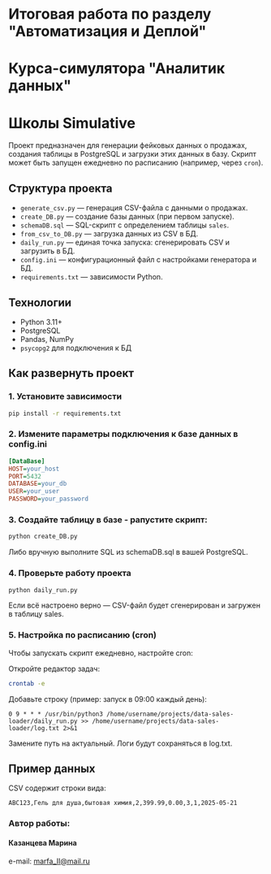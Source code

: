 # Итоговая работа по разделу "Автоматизация и Деплой"
# Курса-симулятора "Аналитик данных"
# Школы Simulative 

Проект предназначен для генерации фейковых данных о продажах, создания таблицы в PostgreSQL и загрузки этих данных в базу. Скрипт может быть запущен ежедневно по расписанию (например, через `cron`).

## Структура проекта

- `generate_csv.py` — генерация CSV-файла с данными о продажах.
- `create_DB.py` — создание базы данных (при первом запуске).
- `schemaDB.sql` — SQL-скрипт с определением таблицы `sales`.
- `from_csv_to_DB.py` — загрузка данных из CSV в БД.
- `daily_run.py` — единая точка запуска: сгенерировать CSV и загрузить в БД.
- `config.ini` — конфигурационный файл с настройками генератора и БД.
- `requirements.txt` — зависимости Python.

## Технологии

- Python 3.11+
- PostgreSQL
- Pandas, NumPy
- `psycopg2` для подключения к БД

## Как развернуть проект

### 1. Установите зависимости
```bash
pip install -r requirements.txt
```

### 2. Измените параметры подключения к базе данных в config.ini
```ini
[DataBase]
HOST=your_host
PORT=5432
DATABASE=your_db
USER=your_user
PASSWORD=your_password
```
### 3. Создайте таблицу в базе - pапустите скрипт:

```bash
python create_DB.py
```
Либо вручную выполните SQL из schemaDB.sql в вашей PostgreSQL.

### 4. Проверьте работу проекта
```bash
python daily_run.py
```
Если всё настроено верно — CSV-файл будет сгенерирован и загружен в таблицу sales.

### 5. Настройка по расписанию (cron)
Чтобы запускать скрипт ежедневно, настройте cron:

Откройте редактор задач:

```bash
crontab -e
```
Добавьте строку (пример: запуск в 09:00 каждый день):

```cron
0 9 * * * /usr/bin/python3 /home/username/projects/data-sales-loader/daily_run.py >> /home/username/projects/data-sales-loader/log.txt 2>&1
```
Замените путь на актуальный. Логи будут сохраняться в log.txt.

## Пример данных
CSV содержит строки вида:

```doc_id,item,category,amount,price,discount,shop_num,cash_num,load_date
ABC123,Гель для душа,бытовая химия,2,399.99,0.00,3,1,2025-05-21
```

### Автор работы:
#### Казанцева Марина
e-mail: marfa_II@mail.ru